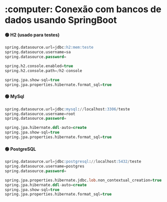 <h1> :computer: Conexão com bancos de dados usando SpringBoot</h1>
  
#### 🟢 H2 (usado para testes)
```sql
spring.datasource.url=jdbc:h2:mem:teste
spring.datasource.username=sa
spring.datasource.password=

spring.h2.console.enabled=true
spring.h2.console.path=/h2-console

spring.jpa.show-sql=true
spring.jpa.properties.hibernate.format_sql=true
```

#### 🟢 MySql
```sql
spring.datasource.url=jdbc:mysql://localhost:3306/teste
spring.datasource.username=root
spring.datasource.password=

spring.jpa.hibernate.ddl-auto=create
spring.jpa.show-sql=true
spring.jpa.properties.hibernate.format_sql=true
```

#### 🟢 PostgreSQL
```sql
spring.datasource.url=jdbc:postgresql://localhost:5432/teste
spring.datasource.username=postgres
spring.datasource.password=

spring.jpa.properties.hibernate.jdbc.lob.non_contextual_creation=true
spring.jpa.hibernate.ddl-auto=create
spring.jpa.show-sql=true
spring.jpa.properties.hibernate.format_sql=true
```
